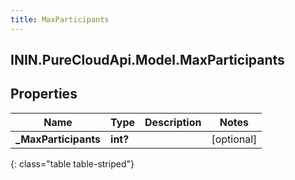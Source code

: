 ```yaml
---
title: MaxParticipants
---
```

## ININ.PureCloudApi.Model.MaxParticipants

## Properties

|Name | Type | Description | Notes|
|------------ | ------------- | ------------- | -------------|
| **_MaxParticipants** | **int?** |  | [optional] |
{: class="table table-striped"}


